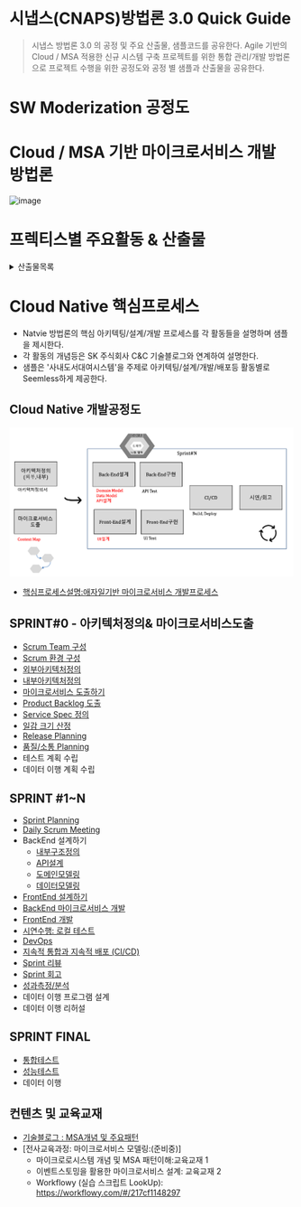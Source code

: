 # 시냅스(CNAPS)방법론 3.0 Quick Guide
> 시냅스 방법론 3.0 의 공정 및 주요 산출물, 샘플코드를 공유한다.
> Agile 기반의 Cloud / MSA 적용한 신규 시스템 구축 프로젝트를 위한 통합 관리/개발 방법론으로 프로젝트 수행을 위한 공정도와 공정 별 샘플과 산출물을 공유한다.



# SW Moderization 공정도



# Cloud / MSA 기반 마이크로서비스 개발 방법론

![image](https://user-images.githubusercontent.com/18652530/96830176-f0e1ef80-1475-11eb-8301-798117fa9913.png)

# 프렉티스별 주요활동 & 산출물 

<details>
<summary>산출물목록</summary>
<div markdown="1">

|Phase|Practice | Step | Output |
|------|------|---|---|
|Sprint0|**외부아키텍처정의**|- 인프라정의<br>- 플랫폼정의<br>- 백엔드서비스정의<br>- 통신방법정의<br>- 배포정책정의|인프라구성도<br>아키텍처구성도<br>배포구성도|
||**내부아키텍처정의**|- 프론트엔드기술정의<br>- 서비스내부구조정의<br>- 비지니스로직구조설계<br>- 데이터매핑구조설계<br>|서비스별패키지구조<br>기타아키텍처문서|
||**구현환경정의**|- 개발환경정의<br>- CI/CD환경구성<br>-  테스트환경정의<br>- 운영환경정의|클라우드 개발/테스트/운영환경<br>CI/CD환경|
||**마이크로서비스도출**|- 서브시스템식별<br>- 바운디드컨텍스트식별<br>- 마이크로서비스도출|서비스맵|
||**서비스스펙(SPEC)정의**|- 서비스별KeyConcept정의|서비스별KeyConcept<br>인터페이스정의서|
||테스트계획수립|- 테스트수행대상정의<br>- 테스트수행절차,방법,도구정의|테스트수행계획서|
||데이터이행계획수립|- 데이터이행대상정의<br>- 데이터이행방법정의|데이터이행계획서|
|SprintN#|**마이크로서비스모델링**|- 도메인모델링<br>- 데이터모델링<br>- API정의|도메인모델<br>데이터모델<br>API설계서|
||**백엔드구현**|- 백엔드코드구현<br>- 저장소구현 <br>- API테스트수행|백엔드구현소스|
||**UI설계**|-UI레이아웃정의<br>-UI속성및이벤트정의|UI설계서|
||**프론트엔드구현**|- 프론드엔드코드구현 <br>- UI단위테스트수행|프론트엔드구현소스|
||**지속적통합**|- 파이프라인설계<br>- 빌드잡구현<br>- 빌드수행|파이프라인(빌드)<br>빌드결과|
||**지속적배포**|- 파이프라인설계<br>- 배포잡구현<br>- 배포수행|파이프라인(배포)<br>배포된서비스|
||데이터이행프로그램설계|- 이행절차설계<br>- 데이터클렌징<br>- 신구매핑정의|데이터매핑정의서|
||데이터이행리허설|- 테스트데이터준비<br>- 데이터이행테스트수행<br>- 이행절차보완|이행리허설결과|
|Test&Release|통합테스트|- 통합테스트환경준비<br>- 통합테스트수행<br>- 결과정리및결함수정|식별결함|
||성능테스트|- 성능테스트계획수립<br>- 환경준비 <br>- 성능테스트수행<br>- 결과정리및조치 |성능테스트수행결과서|
||데이터이행|- 기초데이터이행<br>- 본데이터이행||
||릴리즈|- 릴리즈수행|운영환경|

</div>
</details>

# Cloud Native 핵심프로세스 
- Natvie 방법론의 핵심 아키텍팅/설계/개발 프로세스를 각 활동들을 설명하며 샘플을 제시한다.
- 각 활동의 개념등은 SK 주식회사 C&C 기술블로그와 연계하여 설명한다.
- 샘플은 '사내도서대여시스템'을 주제로 아키텍팅/설계/개발/배포등 활동별로 Seemless하게 제공한다.

## Cloud Native 개발공정도
![설계/개발공정도](https://github.com/CNAPS-MSA/CNAPS3/blob/master/img/agileP.png)  
- [핵심프로세스설명:애자일기반 마이크로서비스 개발프로세스](https://engineering-skcc.github.io/agile/microservice-agile/)

## SPRINT#0 - 아키텍처정의& 마이크로서비스도출
- [Scrum Team 구성](https://engineering-skcc.github.io/agile-quickguide/Agile-QuickGuide03-스크럼팀구성/)
- [Scrum 환경 구성](https://engineering-skcc.github.io/agile-quickguide/Agile-QuickGuide08-스크럼환경/)
- [외부아키텍처정의](/contents/outerarchi.md) 
- [내부아키텍처정의](/contents/innerarchi.md)  
- [마이크로서비스 도출하기](/contents/ddd.md) 
- [Product Backlog 도출](https://engineering-skcc.github.io/agile-quickguide/Agile-QuickGuide04-제품백로그도출/)
- [Service Spec 정의](https://engineering-skcc.github.io/msa/ServiceSpec/)
- [일감 크기 산정](https://engineering-skcc.github.io/agile-quickguide/Agile-QuickGuide05-일감크기추정/)
- [Release Planning](https://engineering-skcc.github.io/agile-quickguide/Agile-QuickGuide06-릴리즈계획/)
- [품질/소통 Planning](https://engineering-skcc.github.io/agile-quickguide/Agile-QuickGuide07-소통&품질/)
- 테스트 계획 수립 
- 데이터 이행 계획 수립 

## SPRINT #1~N
- [Sprint Planning](https://engineering-skcc.github.io/agile-quickguide/Agile-QuickGuide11-스프린트계획/)
- [Daily Scrum Meeting](https://engineering-skcc.github.io/agile-quickguide/Agile-QuickGuide12-스크럼미팅/)
- BackEnd 설계하기 
  - [내부구조정의](/contents/mspackage.md) 
  - [API설계](/contents/API.md) 
  - [도메인모델링](/contents/domain.md) 
  - [데이터모델링](/contents/data.md) 
 - [FrontEnd 설계하기](https://engineering-skcc.github.io/microservice%20modeling/FrontEnd-modeling/)
- [BackEnd 마이크로서비스 개발](/contents/backEnddomain.md) 
- [FrontEnd 개발](/contents/jhipster-front1.md)
- [시연수행: 로컬 테스트](/contents/backend_localtest.md)
- [DevOps](/contents/devops.md)
- [지속적 통합과 지속적 배포 (CI/CD)](/contents/cicd.md) 
- [Sprint 리뷰](https://engineering-skcc.github.io/agile-quickguide/Agile-QuickGuide13-스프린트리뷰/)
- [Sprint 회고](https://engineering-skcc.github.io/agile-quickguide/Agile-QuickGuide14-스프린트회고/)
- [성과측정/분석](https://engineering-skcc.github.io/agile-quickguide/Agile-QuickGuide15-성과측정/)
- 데이터 이행 프로그램 설계
- 데이터 이행 리허설

## SPRINT FINAL
- [통합테스트](https://engineering-skcc.github.io/msa/마이크로서비스테스트/)
- [성능테스트](https://engineering-skcc.github.io/performancetest/Cloud-환경-성능부하테스트/)
- 데이터 이행

## 컨텐츠 및 교육교재
- [기술블로그 : MSA개념 및 주요패턴](https://engineering-skcc.github.io/tags/microservice/)
- [전사교육과정: 마이크로서비스 모델링:(준비중)]
  - 마이크로로시스템 개념 및 MSA 패턴이해:교육교재 1 
  - 이벤트스토밍을 활용한 마이크로서비스 설계: 교육교재 2
  - Workflowy (실습 스크립트 LookUp): https://workflowy.com/#/217cf1148297
   

